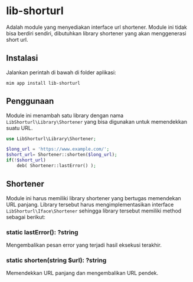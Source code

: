 # lib-shorturl

Adalah module yang menyediakan interface url shortener. Module ini tidak bisa
berdiri sendiri, dibutuhkan library shortener yang akan menggenerasi short url.

## Instalasi

Jalankan perintah di bawah di folder aplikasi:

```
mim app install lib-shorturl
```

## Penggunaan

Module ini menambah satu library dengan nama `LibShorturl\Library\Shortener` yang
bisa digunakan untuk memendekkan suatu URL.

```php
use LibShorturl\Library\Shortener;

$long_url = 'https://www.example.com/';
$short_url= Shortener::shorten($long_url);
if(!$short_url)
    deb( Shortener::lastError() );
```

## Shortener

Module ini harus memiliki library shortener yang bertugas memendekan URL panjang.
Library tersebut harus mengimplementasikan interface `LibShorturl\Iface\Shortener`
sehingga library tersebut memiliki method sebagai berikut:

### static lastError(): ?string

Mengembalikan pesan error yang terjadi hasil eksekusi terakhir.

### static shorten(string $url): ?string

Memendekkan URL panjang dan mengembalikan URL pendek.
